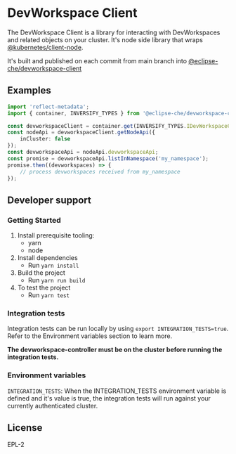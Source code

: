# DevWorkspace Client

The DevWorkspace Client is a library for interacting with DevWorkspaces and related objects on your cluster. It's node side library that wraps [@kubernetes/client-node](https://www.npmjs.com/package/@kubernetes/client-node).

It's built and published on each commit from main branch into [@eclipse-che/devworkspace-client](https://www.npmjs.com/package/@eclipse-che/devworkspace-client)

## Examples

```typescript
import 'reflect-metadata';
import { container, INVERSIFY_TYPES } from '@eclipse-che/devworkspace-client';

const devworkspaceClient = container.get(INVERSIFY_TYPES.IDevWorkspaceClient);
const nodeApi = devworkspaceClient.getNodeApi({
    inCluster: false
});
const devworkspaceApi = nodeApi.devworkspaceApi;
const promise = devworkspaceApi.listInNamespace('my_namespace');
promise.then((devworkspaces) => {
    // process devworkspaces received from my_namespace
});
```

## Developer support

### Getting Started

1. Install prerequisite tooling:
    - yarn
    - node
2. Install dependencies
    - Run `yarn install`
3. Build the project
    - Run `yarn run build`
4. To test the project
    - Run `yarn test`

### Integration tests

Integration tests can be run locally by using `export INTEGRATION_TESTS=true`. Refer to the Environment variables section to learn more.

**The devworkspace-controller must be on the cluster before running the integration tests.**

### Environment variables

`INTEGRATION_TESTS`: When the INTEGRATION_TESTS environment variable is defined and it's value is true, the integration tests will run against your currently authenticated cluster.

## License

EPL-2
